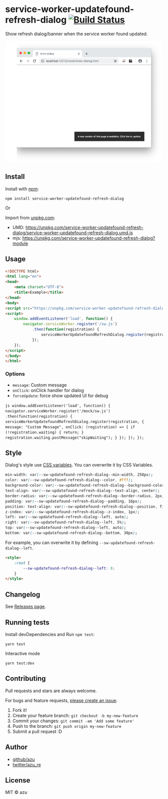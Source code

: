 # service-worker-updatefound-refresh-dialog [![Build Status](https://travis-ci.org/azu/service-worker-updatefound-refresh-dialog.svg?branch=master)](https://travis-ci.org/azu/service-worker-updatefound-refresh-dialog)

Show refresh dialog/banner when the service worker found updated.

![screen shot](./docs/screenshot.png)

## Install

Install with [npm](https://www.npmjs.com/):

    npm install service-worker-updatefound-refresh-dialog

Or

Import from [unpkg.com](https://unpkg.com/):

- UMD: https://unpkg.com/service-worker-updatefound-refresh-dialog/service-worker-updatefound-refresh-dialog.umd.js
- mjs: https://unpkg.com/service-worker-updatefound-refresh-dialog?module

## Usage

```html
<!DOCTYPE html>
<html lang="en">
<head>
    <meta charset="UTF-8">
    <title>Example</title>
</head>
<body>
<script src="https://unpkg.com/service-worker-updatefound-refresh-dialog/service-worker-updatefound-refresh-dialog.umd.js"></script>
<script>
    window.addEventListener('load', function() {
        navigator.serviceWorker.register('/sw.js')
            .then(function(registration) {
                serviceWorkerUpdatefoundRefreshDialog.register(registration);
            });
    });
</script>
</body>
</html>
```

### Options

- `message`: Custom message
- `onClick`: onClick handler for dialog
- `forceUpdate`: force show updated UI for debug

``js
    window.addEventListener('load', function() {
        navigator.serviceWorker.register('/mock/sw.js')
            .then(function(registration) {
                serviceWorkerUpdatefoundRefreshDialog.register(registration, {
                    message: "Custom Message",
                    onClick: (registration) => {
                        if (!registration.waiting) {
                            return;
                        }
                        registration.waiting.postMessage("skipWaiting");
                    }
                });
            });
    });
``

## Style

Dialog's style use [CSS variables](https://developer.mozilla.org/en-US/docs/Web/CSS/--*).
You can overwrite it by CSS Variables.

````css
min-width: var(--sw-updatefound-refresh-dialog--min-width, 250px);
color: var(--sw-updatefound-refresh-dialog--color, #fff);
background-color: var(--sw-updatefound-refresh-dialog--background-color, #333);
text-align: var(--sw-updatefound-refresh-dialog--text-align, center);
border-radius: var(--sw-updatefound-refresh-dialog--border-radius, 2px);
padding: var(--sw-updatefound-refresh-dialog--padding, 16px);
position: text-align: var(--sw-updatefound-refresh-dialog--position, fixed);
z-index: var(--sw-updatefound-refresh-dialog--z-index, 1px);
left: var(--sw-updatefound-refresh-dialog--left, auto);
right: var(--sw-updatefound-refresh-dialog--left, 5%);
top: var(--sw-updatefound-refresh-dialog--left, auto);
bottom: var(--sw-updatefound-refresh-dialog--bottom, 30px);
````

For example, you can overwrite it by defining `--sw-updatefound-refresh-dialog--left`.

```html
<style>
    :root {
        --sw-updatefound-refresh-dialog--left: 0;
    }
</style>
```


## Changelog

See [Releases page](https://github.com/azu/service-worker-updatefound-refresh-dialog/releases).

## Running tests

Install devDependencies and Run `npm test`:

    yarn test

Interactive mode

    yarn test:dev

## Contributing

Pull requests and stars are always welcome.

For bugs and feature requests, [please create an issue](https://github.com/azu/service-worker-updatefound-refresh-dialog/issues).

1. Fork it!
2. Create your feature branch: `git checkout -b my-new-feature`
3. Commit your changes: `git commit -am 'Add some feature'`
4. Push to the branch: `git push origin my-new-feature`
5. Submit a pull request :D

## Author

- [github/azu](https://github.com/azu)
- [twitter/azu_re](https://twitter.com/azu_re)

## License

MIT © azu
